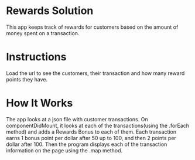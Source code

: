 # Rewards Solution
This app keeps track of rewards for customers based on the amount of money spent on a transaction.

# Instructions
Load the url to see the customers, their transaction and how many reward points they have.

# How It Works
The app looks at a json file with customer transactions. On componentDidMount, it looks at each of the transactions(using the .forEach method) and adds a Rewards Bonus to each of them. Each transaction earns 1 bonus point per dollar after 50 up to 100, and then 2 points per dollar after 100. Then the program displays each of the transaction information on the page using the .map method.
